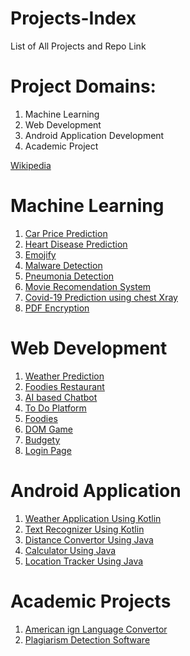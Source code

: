 # Projects-Index
List of All Projects and Repo Link

# Project Domains: 
1) Machine Learning 
2) Web Development
3) Android Application Development
4) Academic Project 

[Wikipedia](https://en.wikipedia.org/wiki/Recurrent_neural_network)

# Machine Learning 
1) [Car Price Prediction](https://github.com/Sameer411/Car-Price-Prediction)
2) [Heart Disease Prediction](https://github.com/Sameer411/Bertelsmann-Scholarship-Study-Jam-1.0-ML-Project-Heart-Disease-Prediction)
3) [Emojify](https://github.com/Sameer411/Emojify-Bertelsmann-Scholrship-Program)
4) [Malware Detection](https://github.com/Sameer411/Malware-Detection-Using-Machine-Learning)
5) [Pneumonia Detection](https://github.com/Sameer411/Pneumonia-Detection-Bertelsmann-Scholarship)
6) [Movie Recomendation System](https://github.com/Sameer411/Movie-Recommendation-ML)
7) [Covid-19 Prediction using chest Xray](https://github.com/Sameer411/Covid19_Prdiction_Using_Chest_X-Ray)
8) [PDF Encryption](https://github.com/Sameer411/PDF-Encryption)

# Web Development 
1) [Weather Prediction](https://github.com/Sameer411/Weather-Web-Project)
2) [Foodies Restaurant](https://github.com/Sameer411/Foodies-restaurant-Website)
3) [AI based Chatbot](https://github.com/Sameer411/ChatBot)
4) [To Do Platform](https://github.com/Sameer411/ToDo-App)
5) [Foodies](https://github.com/Sameer411/Foodies)
6) [DOM Game](https://github.com/Sameer411/DOM-Game)
7) [Budgety](https://github.com/Sameer411/Budgety)
8) [Login Page](https://github.com/Sameer411/Login-Page-Template)

# Android Application 
1) [Weather Application Using Kotlin](https://github.com/Sameer411/Weather-App)
2) [Text Recognizer Using Kotlin](https://github.com/Sameer411/Text-Recognizer)
3) [Distance Convertor Using Java](https://github.com/Sameer411/Distance-Convertor)
4) [Calculator Using Java](https://github.com/Sameer411/Calculator_Android_Studio)
5) [Location Tracker Using Java](https://github.com/Sameer411/Maps-Android-Application)

# Academic Projects
1) [American ign Language Convertor](https://github.com/Sameer411/Sign-Language-to-Text-Conversion)
2) [Plagiarism Detection Software](https://github.com/Sameer411/Plagiarism-Detection-Software)
